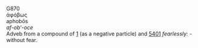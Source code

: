 G870  
ἀφόβως  
aphobōs  
*af-ob‘-oce*  
Adveb from a compound of [1](g0001) (as a negative particle) and
[5401](g5401) *fearlessly:* - without fear.  
